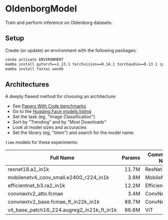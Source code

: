 # OldenborgModel

Train and perform inference on Oldenborg datasets.

## Setup

Create (or update) an environment with the following packages:

~~~bash
conda activate ENVIRONMENT
mamba install pytorch==1.13.1 torchvision==0.14.1 torchaudio==0.13.1 cpuonly -c pytorch
mamba install fastai wandb
~~~

## Architectures

A deeply flawed method for choosing an architecture:

- See [Papers With Code benchmarks](https://paperswithcode.com/task/image-classification)
- Go to the [Hugging Face models listing](https://huggingface.co/models)
- Set the task (eg, "Image Classification")
- Sort by "Trending" and by "Most Downloads"
- Look at model sizes and accuracies
- Set the library (eg, "timm") and search for the model name

`timm` models for these experiments:

| Full Name                                  | Params | Command Line Name |
| ------------------------------------------ | -----: | ----------------- |     
| resnet18.a1_in1k                           |  11.7M | ResNet18          |
| mobilenetv4_conv_small.e2400_r224_in1k     |   3.8M | MobileNetV4       |
| efficientnet_b3.ra2_in1k                   |  12.2M | EfficientNet      |
| convnextv2_atto.fcmae                      |   3.4M | ConvNextV2Atto    |
| convnextv2_base.fcmae_ft_in22k_in1k        |  88.7M | ConvNextV2Base    |
| vit_base_patch16_224.augreg2_in21k_ft_in1k |  86.6M | ViT               |
